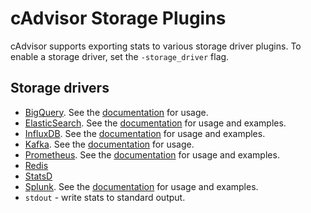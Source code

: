 # cAdvisor Storage Plugins

cAdvisor supports exporting stats to various storage driver plugins. To enable a storage driver, set the `-storage_driver` flag.

## Storage drivers

- [BigQuery](https://cloud.google.com/bigquery/). See the [documentation](../../storage/bigquery/README.md) for usage.
- [ElasticSearch](https://www.elastic.co/). See the [documentation](elasticsearch.md) for usage and examples.
- [InfluxDB](https://influxdb.com/). See the [documentation](influxdb.md) for usage and examples.
- [Kafka](http://kafka.apache.org/). See the [documentation](kafka.md) for usage.
- [Prometheus](https://prometheus.io). See the [documentation](prometheus.md) for usage and examples.
- [Redis](http://redis.io/)
- [StatsD](https://github.com/etsy/statsd)
- [Splunk](https://splunk.com). See the [documentation](splunk.md) for usage and examples.
- `stdout` - write stats to standard output.
